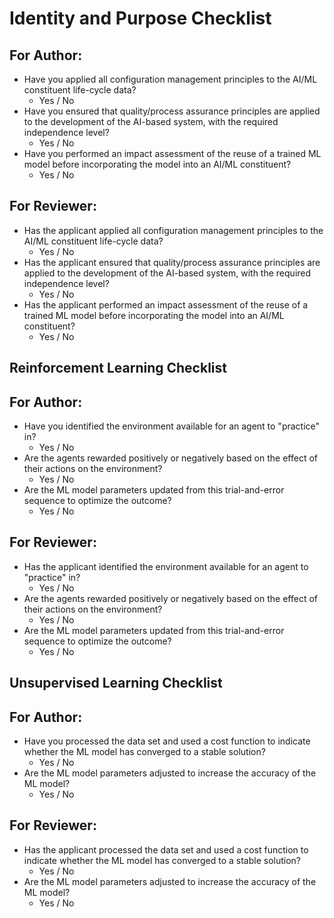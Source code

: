 **Identity and Purpose Checklist**
=============================

For **Author**:
-------------

* Have you applied all configuration management principles to the AI/ML constituent life-cycle data?
	+ Yes / No
* Have you ensured that quality/process assurance principles are applied to the development of the AI-based system, with the required independence level?
	+ Yes / No
* Have you performed an impact assessment of the reuse of a trained ML model before incorporating the model into an AI/ML constituent?
	+ Yes / No

For **Reviewer**:
--------------

* Has the applicant applied all configuration management principles to the AI/ML constituent life-cycle data?
	+ Yes / No
* Has the applicant ensured that quality/process assurance principles are applied to the development of the AI-based system, with the required independence level?
	+ Yes / No
* Has the applicant performed an impact assessment of the reuse of a trained ML model before incorporating the model into an AI/ML constituent?
	+ Yes / No

**Reinforcement Learning Checklist**
---------------------------------

For **Author**:
-------------

* Have you identified the environment available for an agent to "practice" in?
	+ Yes / No
* Are the agents rewarded positively or negatively based on the effect of their actions on the environment?
	+ Yes / No
* Are the ML model parameters updated from this trial-and-error sequence to optimize the outcome?
	+ Yes / No

For **Reviewer**:
--------------

* Has the applicant identified the environment available for an agent to "practice" in?
	+ Yes / No
* Are the agents rewarded positively or negatively based on the effect of their actions on the environment?
	+ Yes / No
* Are the ML model parameters updated from this trial-and-error sequence to optimize the outcome?
	+ Yes / No

**Unsupervised Learning Checklist**
---------------------------------

For **Author**:
-------------

* Have you processed the data set and used a cost function to indicate whether the ML model has converged to a stable solution?
	+ Yes / No
* Are the ML model parameters adjusted to increase the accuracy of the ML model?
	+ Yes / No

For **Reviewer**:
--------------

* Has the applicant processed the data set and used a cost function to indicate whether the ML model has converged to a stable solution?
	+ Yes / No
* Are the ML model parameters adjusted to increase the accuracy of the ML model?
	+ Yes / No